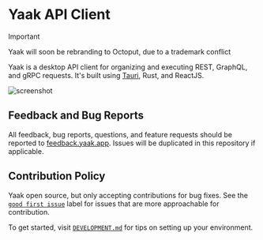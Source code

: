 # Yaak API Client

> [!IMPORTANT]  
> Yaak will soon be rebranding to Octoput, due to a trademark conflict

Yaak is a desktop API client for organizing and executing REST, GraphQL, and gRPC
requests. It's built using [Tauri](https://tauri.app), Rust, and ReactJS.

![screenshot](https://github.com/user-attachments/assets/f18e963f-0b68-4ecb-b8b8-cb71aa9aec02)

## Feedback and Bug Reports

All feedback, bug reports, questions, and feature requests should be reported to
[feedback.yaak.app](https://feedback.yaak.app). Issues will be duplicated
in this repository if applicable.

## Contribution Policy

Yaak open source, but only accepting contributions for bug fixes. See the
[`good first issue`](https://github.com/yaakapp/app/labels/good%20first%20issue) label for
issues that are more approachable for contribution.

To get started, visit [`DEVELOPMENT.md`](DEVELOPMENT.md) for tips on setting up your environment.
